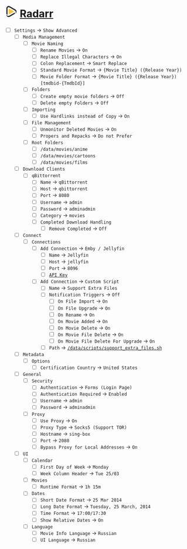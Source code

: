 # <img src="https://raw.githubusercontent.com/Radarr/Radarr/refs/heads/develop/Logo/Radarr.svg" width="32"/> [Radarr](http://localhost:7878/)

- [ ] `Settings` -> `Show Advanced`
  - [ ] `Media Management`
	- [ ] `Movie Naming`
	  - [ ] `Rename Movies` -> `On`
	  - [ ] `Replace Illegal Characters` -> `On`
	  - [ ] `Colon Replacement` -> `Smart Replace`
	  - [ ] `Standard Movie Format` -> `{Movie Title} ({Release Year})`
	  - [ ] `Movie Folder Format` -> `{Movie Title} ({Release Year}) [tmdbid-{TmdbId}]`
	- [ ] `Folders`
	  - [ ] `Create empty movie folders` -> `Off`
	  - [ ] `Delete empty Folders` -> `Off`
	- [ ] `Importing`
	  - [ ] `Use Hardlinks instead of Copy` -> `On`
	- [ ] `File Management`
	  - [ ] `Unmonitor Deleted Movies` -> `On`
	  - [ ] `Propers and Repacks` -> `Do not Prefer`
	- [ ] `Root Folders`
	  - [ ] `/data/movies/anime`
	  - [ ] `/data/movies/cartoons`
	  - [ ] `/data/movies/films`
  - [ ] `Download Clients`
	- [ ] `qBittorrent`
	  - [ ] `Name` -> `qBittorrent`
	  - [ ] `Host` -> `qbittorrent`
	  - [ ] `Port` -> `8080`
	  - [ ] `Username` -> `admin`
	  - [ ] `Password` -> `adminadmin`
	  - [ ] `Category` -> `movies`
	  - [ ] `Completed Download Handling`
		- [ ] `Remove Completed` -> `Off`
  - [ ] `Connect`
	- [ ] `Connections`
	  - [ ] `Add Connection` -> `Emby / Jellyfin`
		- [ ] `Name` -> `Jellyfin`
		- [ ] `Host` -> `jellyfin`
		- [ ] `Port` -> `8096`
		- [ ] [`API Key`](http://localhost:8096/web/#/dashboard/keys)
	  - [ ] `Add Connection` -> `Custom Script`
		- [ ] `Name` -> `Support Extra Files`
		- [ ] `Notification Triggers` -> `Off`
		  - [ ] `On File Import` -> `On`
		  - [ ] `On File Upgrade` -> `On`
		  - [ ] `On Rename` -> `On`
		  - [ ] `On Movie Added` -> `On`
		  - [ ] `On Movie Delete` -> `On`
		  - [ ] `On Movie File Delete` -> `On`
		  - [ ] `On Movie File Delete For Upgrade` -> `On`
		- [ ] `Path` -> [`/data/scripts/support_extra_files.sh`](https://raw.githubusercontent.com/Victor-Y-Fadeev/synology-jellyfin/refs/heads/master/scripts/support_extra_files.sh)
  - [ ] `Metadata`
	- [ ] `Options`
	  - [ ] `Certification Country` -> `United States`
  - [ ] `General`
	- [ ] `Security`
	  - [ ] `Authentication` -> `Forms (Login Page)`
	  - [ ] `Authentication Required` -> `Enabled`
	  - [ ] `Username` -> `admin`
	  - [ ] `Password` -> `adminadmin`
	- [ ] `Proxy`
	  - [ ] `Use Proxy` -> `On`
	  - [ ] `Proxy Type` -> `Socks5 (Support TOR)`
	  - [ ] `Hostname` -> `sing-box`
	  - [ ] `Port` -> `2080`
	  - [ ] `Bypass Proxy for Local Addresses` -> `On`
  - [ ] `UI`
	- [ ] `Calendar`
	  - [ ] `First Day of Week` -> `Monday`
	  - [ ] `Week Column Header` -> `Tue 25/03`
	- [ ] `Movies`
	  - [ ] `Runtime Format` -> `1h 15m`
	- [ ] `Dates`
	  - [ ] `Short Date Format` -> `25 Mar 2014`
	  - [ ] `Long Date Format` -> `Tuesday, 25 March, 2014`
	  - [ ] `Time Format` -> `17:00/17:30`
	  - [ ] `Show Relative Dates` -> `On`
	- [ ] `Language`
	  - [ ] `Movie Info Language` -> `Russian`
	  - [ ] `UI Language` -> `Russian`

